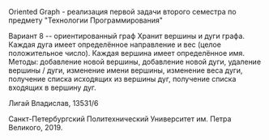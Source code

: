 Oriented Graph - реализация первой задачи второго семестра по предмету "Технологии Программирования"

Вариант 8 -- ориентированный граф
Хранит вершины и дуги графа. Каждая дуга имеет определённое направление и вес
(целое положительное число). Каждая вершина имеет определённое имя.
Методы: добавление новой вершины, добавление новой дуги, удаление вершины /
дуги, изменение имени вершины, изменение веса дуги, получение списка исходящих
из вершины дуг, получение списка входящих в вершину дуг.

Лигай Владислав, 13531/6

Санкт-Петербургский Политехнический Университет им. Петра Великого, 2019.